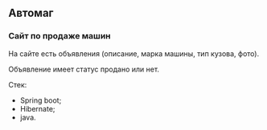 ## Автомаг
### Сайт по продаже машин
На сайте есть объявления (описание, марка машины, тип кузова, фото).

Объявление имеет статус продано или нет.

Стек:
 - Spring boot;
 - Hibernate;
 - java.